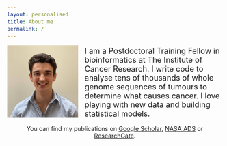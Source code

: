 ```yaml
---
layout: personalised
title: About me
permalink: /
---
```


<html>
  <style>
    .imagecontainer {
     display: grid;
     align-items: center;
     grid-template-columns: 1fr 2fr;
     column-gap: 5px;
    }

    img {
      max-width: 100%;
      max-height:100%;
      border-radius: 50%;
    }

    .text {
      font-size: 18px;
      text-align: left;
      padding-left: 10px;
    }
  </style>
  <body>
    <div class="imagecontainer">
      <div class="image">
        <img src="images/pic_of_me1_crop.jpg" alt="Avatar">
      </div>
      <div class="text">
        I am a Postdoctoral Training Fellow in bioinformatics at The Institute of Cancer Research.
        I write code to analyse tens of thousands of whole genome sequences of tumours to determine what causes cancer.
        I love playing with new data and building statistical models.
      </div>
    </div>
  </body>
</html>

<p style="text-align: center">
You can find my publications on <a href="https://scholar.google.com/citations?user=4z9ZaTwAAAAJ&hl=en&oi=ao">Google Scholar</a>, <a href="https://ui.adsabs.harvard.edu/search/q=%20%20author%3A%22Everall%2C%20A%22&sort=date%20desc%2C%20bibcode%20desc&p_=0">NASA ADS</a> or <a href="https://www.researchgate.net/profile/Andrew-Everall/research">ResearchGate</a>.
</p>

<!-- You can find my publications on [Google Scholar](https://scholar.google.com/citations?user=4z9ZaTwAAAAJ&hl=en&oi=ao), [NASA ADS](https://ui.adsabs.harvard.edu/search/q=%20%20author%3A%22Everall%2C%20A%22&sort=date%20desc%2C%20bibcode%20desc&p_=0) or [ResearchGate](https://www.researchgate.net/profile/Andrew-Everall/research). -->
